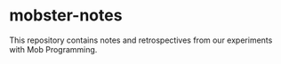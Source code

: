 # mobster-notes

This repository contains notes and retrospectives from our experiments with Mob Programming.
